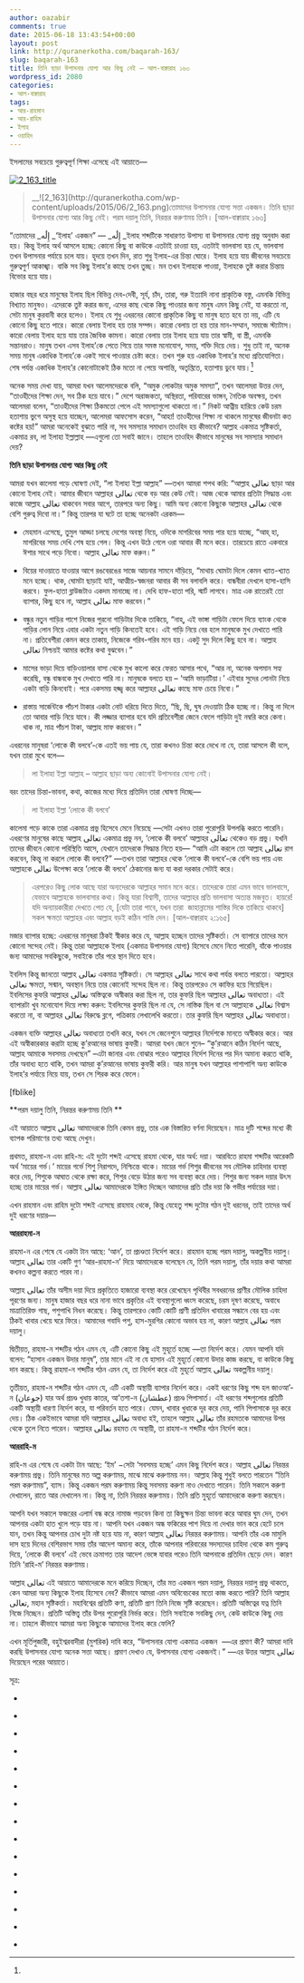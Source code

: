 ```yaml
---
author: oazabir
comments: true
date: 2015-06-18 13:43:54+00:00
layout: post
link: http://quranerkotha.com/baqarah-163/
slug: baqarah-163
title: তিনি ছাড়া উপাসনার যোগ্য আর কিছু নেই — আল-বাক্বারাহ ১৬৩
wordpress_id: 2080
categories:
- আল-বাক্বারাহ
tags:
- আর-রাহমান
- আর-রাহিম
- ইলাহ
- ওয়াহিদ
---
```


ইসলামের সবচেয়ে গুরুত্বপূর্ণ শিক্ষা এসেছে এই আয়াতে—

[![2_163_title](http://quranerkotha.com/wp-content/uploads/2015/06/2_163_title.png)](http://quranerkotha.com/wp-content/uploads/2015/06/2_163_title.png)


<blockquote>__![2_163](http://quranerkotha.com/wp-content/uploads/2015/06/2_163.png)তোমাদের উপাসনার যোগ্য সত্তা একজন। তিনি ছাড়া উপাসনার যোগ্য আর কিছু নেই। পরম দয়ালু তিনি, নিরন্তর করুণাময় তিনি। [আল-বাক্বারাহ ১৬৩]</blockquote>


“তোমাদের _إِلَٰه _‘ইলাহ’ একজন” — _إِلَٰه _ইলাহ শব্দটিকে সাধারণত উপাস্য বা উপাসনার যোগ্য প্রভু অনুবাদ করা হয়। কিন্তু ইলাহ অর্থ আসলে হচ্ছে: কোনো কিছু বা কাউকে এতটাই চাওয়া হয়, এতটাই ভালবাসা হয় যে, ভালবাসা তখন উপাসনার পর্যায়ে চলে যায়। হৃদয়ে তখন দিন, রাত শুধু ইলাহ-এর চিন্তা ঘোরে। ইলাহ হয়ে যায় জীবনের সবচেয়ে গুরুত্বপুর্ণ আকাঙ্খা। বাকি সব কিছু ইলাহ’র কাছে তখন তুচ্ছ। মন তখন ইলাহকে পাওয়া, ইলাহকে তুষ্ট করার চিন্তায় বিভোর হয়ে যায়।
[^^১]: 
[^১১]: 
হাজার বছর ধরে মানুষের ইলাহ ছিল বিভিন্ন দেব-দেবী, সূর্য, চাঁদ, তারা, গরু ইত্যাদি নানা প্রাকৃতিক বস্তু, এমনকি বিভিন্ন বিখ্যাত মানুষও। এদেরকে তুষ্ট করার জন্য, এদের কাছ থেকে কিছু পাওয়ার জন্য মানুষ এমন কিছু নেই, যা করতো না, সেটা মানুষ কুরবানী করে হলেও। ইলাহ যে শুধু এধরনের কোনো প্রাকৃতিক কিছু বা মানুষ হতে হবে তা নয়, এটি যে কোনো কিছু হতে পারে। কারো বেলায় ইলাহ হয় তার সম্পদ। কারো বেলায় তা হয় তার মান-সম্মান, সমাজে স্ট্যাটাস। কারো বেলায় ইলাহ হয়ে যায় তার জৈবিক কামনা। কারো বেলায় তার ইলাহ হয়ে যায় তার স্বামী, বা স্ত্রী, এমনকি সন্তানরাও। মানুষ তখন এসব ইলাহ’কে পেতে গিয়ে তার সমস্ত মনোযোগ, সময়, শক্তি দিয়ে দেয়। শুধু তাই না, অনেক সময় মানুষ একাধিক ইলাহ’কে একই সাথে পাওয়ার চেষ্টা করে। তখন শুরু হয় একাধিক ইলাহ’র মধ্যে প্রতিযোগিতা। শেষ পর্যন্ত একাধিক ইলাহ’র কোনোটাকেই ঠিক মতো না পেয়ে অশান্তি, অতৃপ্তিতে, হতাশায় ডুবে যায়।[^১১]<!-- more -->

অনেক সময় দেখা যায়, আমরা যখন আলেমদেরকে বলি, “অমুক লোকটার অমুক সমস্যা”, তখন আলেমরা উত্তর দেন, “তাওহীদের শিক্ষা দেন, সব ঠিক হয়ে যাবে।” দেশে অরাজকতা, অস্থিরতা, পরিবারের ভাঙ্গন, নৈতিক অবক্ষয়, তখন আলেমরা বলেন, “তাওহীদের শিক্ষা ঠিকমতো পেলে এই সমস্যাগুলো থাকতো না।” নিকট আত্নীয় হারিয়ে কেউ চরম হতাশায় ভুগে অসুস্থ হয়ে যাচ্ছেন, আলেমরা আফসোস করেন, “আহা! তাওহীদের শিক্ষা না থাকলে মানুষের জীবনটা কত কষ্টের হয়!” আমরা অনেকেই বুঝতে পারি না, সব সমস্যার সমাধান তাওহিদ হয় কীভাবে? আল্লাহ একমাত্র সৃষ্টিকর্তা, একমাত্র রব, লা ইলাহা ইল্লাল্লাহ —এগুলো তো সবাই জানে। তাহলে তাওহিদ কীভাবে মানুষের সব সমস্যার সমাধান দেয়?

**তিনি ছাড়া উপাসনার যোগ্য আর কিছু নেই**

আমরা যখন কালেমা পড়ে ঘোষণা দেই, “লা ইলাহা ইল্লা আল্লাহ” —তখন আমরা শপথ করি: “আল্লাহ تعالى ছাড়া আর কোনো ইলাহ নেই। আমার জীবনে আল্লাহর تعالى থেকে বড় আর কেউ নেই। আজ থেকে আমার প্রতিটা সিদ্ধান্ত এবং কাজে আল্লাহ تعالى থাকবেন সবার আগে, তারপরে অন্য কিছু। আমি অন্য কোনো কিছুকে আল্লাহর تعالى থেকে বেশি গুরুত্ব দিবো না।” কিন্তু তারপর যা ঘটে তা হচ্ছে অনেকটা এরকম—



	
  * মেহমান এসেছে, তুমুল আড্ডা চলছে দেশের অবস্থা নিয়ে, ওদিকে মাগরিবের সময় পার হয়ে যাচ্ছে, “আহ্‌ হা, মাগরিবের সময় দেখি শেষ হয়ে গেল। কিন্তু এখন উঠে গেলে ওরা আবার কী মনে করে। তারচেয়ে রাতে একবারে ঈশার সাথে পড়ে নিবো। আল্লাহ تعالى মাফ করুন।”

	
  * বিয়ের দাওয়াতে যাওয়ার আগে রঙবেরঙের সাজে আয়নার সামনে দাঁড়িয়ে, “মাথায় ঘোমটা দিলে কেমন খ্যাত-খ্যাত মনে হচ্ছে। থাক, ঘোমটা ছাড়াই যাই, আত্মীয়-স্বজনরা আবার কী সব বলাবলি করে। বান্ধবীরা দেখলে হাসা-হাসি করবে। ফুল-হাতা ব্লাউজটাও একদম মানাচ্ছে না। দেখি হাফ-হাতা পরি, স্মার্ট লাগবে। মাত্র এক রাতেরই তো ব্যাপার, কিছু হবে না, আল্লাহ تعالى মাফ করবেন।”

	
  * বন্ধুর নতুন গাড়ির পাশে নিজের পুরনো গাড়িটার দিকে তাকিয়ে, “নাহ্‌, এই ভাঙ্গা গাড়িটা ফেলে দিয়ে ব্যাংক থেকে গাড়ির লোন নিয়ে এবার একটা নতুন গাড়ি কিনতেই হবে। এই গাড়ি নিয়ে বের হলে মানুষকে মুখ দেখাতে পারি না। প্রতিবেশীরা কেমন করে তাকায়, নিজেকে গরিব-গরিব মনে হয়। একটু সুদ দিলে কিছু হবে না। আল্লাহ تعالى নিশ্চয়ই আমার কষ্টের কথা বুঝবেন।”

	
  * মাসের ভাড়া দিয়ে বাড়িওয়ালার বাসা থেকে মুখ কালো করে ফেরত আসার পথে, “আর না, অনেক অপমান সহ্য করেছি, বন্ধু বান্ধবকে মুখ দেখাতে পারি না। মানুষকে বলতে হয় – ‘আমি ভাড়াটিয়া।’ এইবার সুদের লোনটা নিয়ে একটা বাড়ি কিনবোই। পরে একসময় হজ্জ্ব করে আল্লাহর تعالى কাছে মাফ চেয়ে নিবো।”

	
  * রাস্তায় সার্জেন্টকে পাঁচশ টাকার একটা নোট ধরিয়ে দিতে দিতে, “ছি, ছি, ঘুষ দেওয়াটা ঠিক হচ্ছে না। কিন্তু না দিলে তো আবার গাড়ি নিয়ে যাবে। কী লজ্জার ব্যাপার হবে যদি প্রতিবেশীরা জেনে ফেলে গাড়িটা দুই নম্বরি করে কেনা। থাক না, মাত্র পাঁচশ টাকা, আল্লাহ মাফ করবেন।”


এধরনের মানুষরা ‘লোকে কী বলবে’-কে এতই ভয় পায় যে, তারা কখনও চিন্তা করে দেখে না যে, তারা আসলে কী বলে, যখন তারা মুখে বলে—


<blockquote>লা ইলাহা ইল্লা আল্লাহ – আল্লাহ ছাড়া অন্য কোনোই উপাসনার যোগ্য নেই।</blockquote>


বরং তাদের চিন্তা-ভাবনা, কথা, কাজের মধ্যে দিয়ে প্রতিদিন তারা ঘোষণা দিচ্ছে—


<blockquote>লা ইলাহা ইল্লা ‘লোকে কী বলবে’</blockquote>


কালেমা পড়ে কাকে তারা একমাত্র প্রভু হিসেবে মেনে নিয়েছে —সেটা এখনও তারা পুরোপুরি উপলব্ধি করতে পারেনি। এধরণের মানুষের কাছে আল্লাহ تعالى একমাত্র প্রভু নন, ‘লোকে কী বলবে’ আল্লাহর تعالى থেকেও বড় প্রভু। যখনি তাদের জীবনে কোনো পরিস্থিতি আসে, যেখানে তাদেরকে সিদ্ধান্ত নিতে হয়— “আমি এটা করলে তো আল্লাহ تعالى রাগ করবেন, কিন্তু না করলে লোকে কী বলবে?” —তখন তারা আল্লাহর থেকে ‘লোকে কী বলবে’-কে বেশি ভয় পায় এবং আল্লাহকে تعالى উপেক্ষা করে ‘লোকে কী বলবে’ ঠেকানোর জন্য যা করা দরকার সেটাই করে।


<blockquote>এরপরেও কিছু লোক আছে যারা অন্যদেরকে আল্লাহর সমান মনে করে। তাদেরকে তারা এমন ভাবে ভালবাসে, যেভাবে আল্লাহকে ভালবাসার কথা। কিন্তু যারা বিশ্বাসী, তাদের আল্লাহর প্রতি ভালবাসা অত্যন্ত মজবুত। হায়রে! যদি অন্যায়কারীরা দেখতে পেত যে, [যেটা তারা পাবে, যখন তারা  জাহান্নামের শাস্তির দিকে তাকিয়ে থাকবে] সকল ক্ষমতা আল্লাহর এবং আল্লাহ বড়ই কঠিন শাস্তি দেন। [আল-বাক্বারাহ ২:১৬৫]</blockquote>


মজার ব্যাপার হচ্ছে: এধরনের মানুষরা ঠিকই স্বীকার করে যে, আল্লাহ হচ্ছেন তাদের সৃষ্টিকর্তা। সে ব্যাপারে তাদের মনে কোনো সন্দেহ নেই। কিন্তু তারা আল্লাহকে ইলাহ (একমাত্র উপাসনার যোগ্য) হিসেবে মেনে নিতে পারেনি, যাঁকে পাওয়ার জন্য আমাদের সবকিছুকে, সবাইকে তাঁর পরে স্থান দিতে হবে।

ইবলিস কিন্তু জানতো আল্লাহ تعالى একমাত্র সৃষ্টিকর্তা। সে আল্লাহর تعالى সাথে কথা পর্যন্ত বলতে পারতো। আল্লাহর تعالى ক্ষমতা, সন্মান, অবস্থান নিয়ে তার কোনোই সন্দেহ ছিল না। কিন্তু তারপরেও সে কাফির হয়ে গিয়েছিল। ইবলিসের কুফরি আল্লাহর تعالى অস্তিত্বকে অস্বীকার করা ছিল না, তার কুফরি ছিল আল্লাহর تعالى অবাধ্যতা। এই ব্যাপারটা খুব মনোযোগ দিয়ে লক্ষ্য করুন: ইবলিসের কুফরি ছিল না যে, সে নাস্তিক ছিল বা সে আল্লাহকে تعالى বিশ্বাস করতো না, বা আল্লাহর تعالى বিরুদ্ধে ব্লগে, পত্রিকায় লেখালেখি করতো। তার কুফরি ছিল আল্লাহর تعالى অবাধ্যতা।

একজন ব্যক্তি আল্লাহর تعالى অবাধ্যতা তখনি করে, যখন সে জেনেশুনে আল্লাহর নির্দেশকে মানতে অস্বীকার করে। আর এই অস্বীকারকার করাটা হচ্ছে কু’রআনের ভাষায় কুফরী। আমরা যখন জেনে শুনে– “কু’রআনে কঠিন নির্দেশ আছে, আল্লাহ আমাকে সবসময় দেখছেন” –এটা জানার এবং বোঝার পরেও আল্লাহর নির্দেশ দিনের পর দিন অমান্য করতে থাকি, তাঁর অবাধ্য হতে থাকি, তখন আমরা কু’রআনের ভাষায় কুফরী করি। আর মানুষ যখন আল্লাহর পাশাপাশি অন্য কাউকে ইলাহ’র পর্যায়ে নিয়ে যায়, তখন সে শিরক করে ফেলে।

[fblike]

**পরম দয়ালু তিনি, নিরন্তর করুণাময় তিনি **

এই আয়াতে আল্লাহ تعالى আমাদেরকে তিনি কেমন প্রভু, তার এক বিস্তারিত বর্ণনা দিয়েছেন। মাত্র দুটি শব্দের মধ্যে কী ব্যাপক পরিমাণের তথ্য আছে দেখুন।

প্রথমত, রাহমা-ন এবং রাহি-ম: এই দুটো শব্দই এসেছে রাহমা থেকে, যার অর্থ: দয়া। আরবিতে রাহমা শব্দটির আরেকটি অর্থ ‘মায়ের গর্ভ।’ মায়ের গর্ভে শিশু নিরাপদে, নিশ্চিন্তে থাকে। মায়ের গর্ভ শিশুর জীবনের সব মৌলিক চাহিদার ব্যবস্থা করে দেয়, শিশুকে আঘাত থেকে রক্ষা করে, শিশুর বেড়ে উঠার জন্য সব ব্যবস্থা করে দেয়। শিশুর জন্য সকল দয়ার উৎস হচ্ছে তার মায়ের গর্ভ। আল্লাহ تعالى আমাদেরকে ইঙ্গিত দিচ্ছেন আমাদের প্রতি তাঁর দয়া কি গভীর পর্যায়ের দয়া।

এখন রাহমান এবং রাহিম দুটো শব্দই এসেছে রাহমাহ থেকে, কিন্তু যেহেতু শব্দ দুটোর গঠন দুই ধরনের, তাই তাদের অর্থ দুই ধরণের দয়ার—

**আররাহমা-ন**

রাহমা-ন এর শেষে যে একটা টান আছে: ‘আন’, তা প্রচণ্ডতা নির্দেশ করে। রাহমান হচ্ছে পরম দয়ালু, অকল্পনীয় দয়ালু। আল্লাহ تعالى তার একটি গুণ ‘আর-রাহমা-ন’ দিয়ে আমাদেরকে বলেছেন যে, তিনি পরম দয়ালু, তাঁর দয়ার কথা আমরা কখনও কল্পনা করতে পারব না।
[^^১]: একজন মা যেমন তার শিশুর জন্য সবরকম মৌলিক চাহিদা পূরণ করে, সবরকম বিপদ আপদ থেকে রক্ষা করে, আল্লাহ تعالى তার থেকেও বেশি দয়ার সাথে তাঁর সকল সৃষ্টিকে পালন করেন, রক্ষা করেন, তাদের মৌলিক চাহিদা পূরণ করেন।

আল্লাহ تعالى তাঁর অসীম দয়া দিয়ে প্রকৃতিতে হাজারো ব্যবস্থা করে রেখেছেন পৃথিবীর সবধরনের প্রাণীর মৌলিক চাহিদা পূরণের জন্য। মানুষ হাজার বছর ধরে নানা ভাবে প্রকৃতির এই ব্যবস্থাগুলো ধ্বংস করেছে, চরম দূষণ করেছে, অবাধে মাত্রাতিরিক্ত গাছ, পশুপাখি নিধন করেছে। কিন্তু তারপরেও কোটি কোটি প্রাণী প্রতিদিন খাবারের সন্ধানে বের হয় এবং ঠিকই খাবার খেয়ে ঘরে ফিরে। আমাদের গবাদি পশু, হাস-মুরগির কোনো অভাব হয় না, কারণ আল্লাহ تعالى পরম দয়ালু।

দ্বিতীয়ত, রাহমা-ন শব্দটির গঠন এমন যে, এটি কোনো কিছু এই মুহূর্তে হচ্ছে —তা নির্দেশ করে। যেমন আপনি যদি বলেন: “হাসান একজন উদার মানুষ”, তার মানে এই না যে হাসান এই মুহূর্তে কোনো উদার কাজ করছে, বা কাউকে কিছু দান করছে। কিন্তু রাহমা-ন শব্দটির গঠন এমন যে, তা নির্দেশ করে এই মুহূর্তে আল্লাহ تعالى অকল্পনীয় দয়ালু।
[^^১]: তিনি আপনাকে, আমাকে, আমাদের পরিবারকে, সমাজকে, আমাদের দেশকে, আমাদের ছোট গ্রহটাকে, আমাদের ছায়াপথের ১০০ কোটি তারা এবং কোটি কোটি গ্রহকে, পুরো মহাবিশ্বের ১০০ কোটি ছায়াপথকে এবং তাদের প্রত্যেকটির ভিতরে কোটি কোটি তারা এবং গ্রহকে এই মুহূর্তে, একই সময়ে, একই সাথে দয়া করছেন।

তৃতীয়ত, রাহমা-ন শব্দটির গঠন এমন যে, এটি একটি অস্থায়ী ব্যাপার নির্দেশ করে। একই ধরণের কিছু শব্দ হল জাওআ’-ন (جوعان) যার অর্থ প্রচণ্ড খুধায় কাতর, আ’তশা-ন (عطشان) প্রচণ্ড পিপাসার্ত। এই ধরণের শব্দগুলোর প্রতিটি একটি অস্থায়ী ধারণা নির্দেশ করে, যা পরিবর্তন হতে পারে। যেমন, খাবার খুধাকে দূর করে দেয়, পানি পিপাসাকে দূর করে দেয়। ঠিক একইভাবে আমরা যদি আল্লাহর تعالى অবাধ্য হই, তাহলে আল্লাহ تعالى তাঁর রহমতকে আমাদের উপর থেকে তুলে নিতে পারেন। আল্লাহর تعالى রহমত যে অস্থায়ী, তা রাহমা-ন শব্দটির গঠন নির্দেশ করে।
[^^১]: 
**আররাহি-ম**

রাহি-ম এর শেষে যে একটা টান আছে: ‘ইম’ −সেটা ‘সবসময় হচ্ছে’ এমন কিছু নির্দেশ করে। আল্লাহ تعالى নিরন্তর করুণাময় প্রভু। তিনি মানুষের মত অল্প করুণাময়, মাঝে মাঝে করুণাময় নন। আল্লাহ কিন্তু শুধুই বলতে পারতেন “তিনি পরম করুণাময়”, ব্যাস। কিন্তু একজন পরম করুণাময় কিন্তু সবসময় করুণা নাও দেখাতে পারেন। তিনি সকালে করুণা দেখালেন, রাতে আর দেখালেন না। কিন্তু না, তিনি নিরন্তর করুণাময়। তিনি প্রতি মুহূর্তে আমাদেরকে করুণা করছেন।
[^^১]: 
আপনি যখন সকালে ফজরের এলার্ম বন্ধ করে নামাজ পড়বেন কিনা তা কিছুক্ষন চিন্তা ভাবনা করে আবার ঘুম দেন, তখন আপনার একটা হাত খুলে পড়ে যায় না। আপনি যখন একজন অন্ধ ফকিরের পাশ দিয়ে না দেখার ভান করে হেটে চলে যান, তখন কিন্তু আপনার চোখ দুটা নষ্ট হয়ে যায় না, কারণ আল্লাহ تعالى নিরন্তর করুণাময়। আপনি তাঁর এক মামুলি দাস হয়ে দিনের বেশিরভাগ সময় তাঁর আদেশ অমান্য করে, তাঁকে আপনার পরিবারের সদস্যদের চাহিদা থেকে কম গুরুত্ব দিয়ে, ‘লোকে কী বলবে’ এই ভেবে ক্রমাগত তার আদেশ ভেঙ্গে যাবার পরেও তিনি আপনাকে প্রতিদিন ছেড়ে দেন। কারণ তিনি ‘রাহি-ম’ নিরন্তর করুণাময়।

আল্লাহ تعالى এই আয়াতে আমাদেরকে মনে করিয়ে দিচ্ছেন, তাঁর মত একজন পরম দয়ালু, নিরন্তর দয়ালু প্রভু থাকতে, কেন আমরা অন্য কিছুকে ইলাহ হিসেবে নেব? কীভাবে আমরা এমন অবিবেচকের মতো কাজ করতে পারি? তিনি আল্লাহ تعالى, মহান সৃষ্টিকর্তা। মহাবিশ্বের প্রতিটি কণা, প্রতিটি প্রাণ তিনি নিজে সৃষ্টি করেছেন। প্রতিটি অস্তিত্বের যত্ন তিনি নিজে নিচ্ছেন। প্রতিটি অস্তিত্ত্ব তাঁর উপর পুরোপুরি নির্ভর করে। তিনি সবাইকে সবকিছু দেন, কেউ কাউকে কিছু দেয় না। তাহলে কীভাবে আমরা অন্য কিছুকে আমাদের ইলাহ করে ফেলি?

এখন মূর্তিপুজারী, বহুইশ্বরবাদীরা (মুশরিক) দাবি করে, “উপাসনার যোগ্য একমাত্র একজন  —এর প্রমাণ কী? আমরা দাবি করছি উপাসনার যোগ্য অনেক সত্তা আছে। প্রমাণ দেখাও যে, উপাসনার যোগ্য একজনই।” —এর উত্তর আল্লাহ تعالى দিয়েছেন পরের আয়াতে।

সূত্র:



	
  * 
[^১]: নওমান আলি খানের সূরা আল-বাকারাহ এর উপর লেকচার এবং বাইয়িনাহ এর কু’রআনের তাফসীর।

	
  * 
[^২]: ম্যাসেজ অফ দা কু’রআন — মুহাম্মাদ আসাদ।

	
  * 
[^৩]: তাফহিমুল কু’রআন — মাওলানা মাওদুদি।

	
  * 
[^৪]: মা’রিফুল কু’রআন — মুফতি শাফি উসমানী।

	
  * 
[^৫]: মুহাম্মাদ মোহার আলি — A Word for Word Meaning of The Quran

	
  * 
[^৬]: সৈয়দ কুতব — In the Shade of the Quran

	
  * 
[^৭]: তাদাব্বুরে কু’রআন - আমিন আহসান ইসলাহি।

	
  * 
[^৮]: তাফসিরে তাওযীহুল কু’রআন — মুফতি তাক্বি উসমানী।

	
  * 
[^৯]: বায়ান আল কু’রআন — ড: ইসরার আহমেদ।

	
  * 
[^১০]: তাফসীর উল কু’রআন — মাওলানা আব্দুল মাজিদ দারিয়াবাদি

	
  * 
[^১১]: কু’রআন তাফসীর — আব্দুর রাহিম আস-সারানবি

	
  * 
[^১২]: আত-তাবারি-এর তাফসীরের অনুবাদ।

	
  * 
[^১৩]: তাফসির ইবন আব্বাস।

	
  * 
[^১৪]: তাফসির আল কুরতুবি।

	
  * 
[^১৫]: তাফসির আল জালালাইন।


